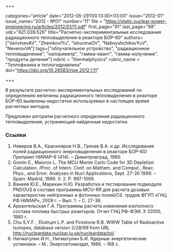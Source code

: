 +++

categories="article"
date="2012-05-29T00:13:00+03:00"
issue="2012-01"
issue_name="2012 - №01"
number="11"
file = "https://static.nuclear-power-engineering.ru/articles/2012/01/11.pdf"
first_page="91"
last_page="98"
udc="621.039.526"
title="Расчетно-экспериментальные исследования радиационного тепловыделения в реакторе БОР-60"
authors=["VarivtsevAV", "ZhemkovIYu", "IshuninaOV", "NaboyshchikovYuV", "NeverovVA"]
tags=["облучательное устройство", "радиационное тепловыделение", "калориметр", "гамма-квант", "гамма-излучение", "продукты деления"]
rubric = "thermalphysics"
rubric_name = "Теплофизика и теплогидравлика"
doi="https://doi.org/10.26583/npe.2012.1.11"

+++

В результате расчетно-экспериментальных исследований по определению величины радиационного тепловыделения в реакторе БОР-60 выявлены недостатки используемых в настоящее время расчетных методов.

Предложен алгоритм расчетного определения радиационного тепловыделения, устраняющий найденные недостатки.

### Ссылки

1. Неверов В.А., Краснояров Н.В., Грязев В.А. и др. Исследование полей радиационного энерговыделения в реакторе БОР-60/Препринт НИИАР-6 (414). – Димитровград, 1980.
2. Gomin E., Maiorov L. The MCU Monte Carlo Code for 3D Depletion Calculation. /Proc. of Intern. Conf. on Mathem. and Comput., Reac. Phys., and Envir. Analyses in Nucl Applications, Sept. 27-30 1999. – Spain: Madrid, 1999. V. 2. P. 997-1006.
3. Ванеев Ю.Е., Марихин Н.Ю. Разработка и тестирование подмодуля PNDOUS в составе программы MCU-RR для расчета дозовых характеристик нейтронных и фотонных полей/Сб. трудов ФГУП «ГНЦ РФ НИИАР», 2009 г. – Вып. 1. – С. 27-36.
4. Архангельская Г.А. Программы расчета изменения изотопного состава топлива быстрых реакторов. Отчет ГНЦ РФ-ФЭИ, Х 33100, 1980 г.
5. Chu S.Y.F. , Ekstrцm L.P. and Firestone R.B. WWW Table of Radioactive Isotopes, database version 2/28/99 from URL http://nucleardata.nuclear.lu.se/nucleardata/toi/
6. Нигматулин И.Н., Нигматулин Б.И. Ядерные энергетические установки. – М.: Энергоатомиздат, 1986. – 168 с.